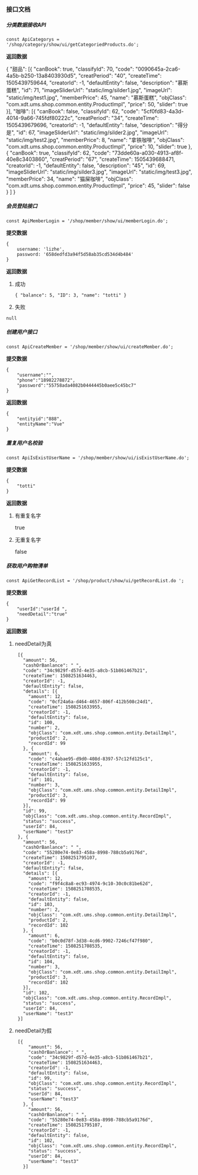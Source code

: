 ### 接口文档

##### 分类数据接收API

    const ApiCategorys = '/shop/category/show/ui/getCategoriedProducts.do';
    

**返回数据**

{
"甜品": [{
  "canBook": true,
  "classifyId": 70,
  "code": "0090645a-2ca6-4a5b-b250-13a8403930d5",
  "creatPeriod": "40",
  "createTime": 1505439759644,
  "creatorId": -1,
  "defaultEntity": false,
  "description": "慕斯蛋糕",
  "id": 71,
  "imageSliderUrl": "static/img/silder1.jpg",
  "imageUrl": "static/img/test1.jpg",
  "memberPrice": 45,
  "name": "慕斯蛋糕",
  "objClass": "com.xdt.ums.shop.common.entity.ProductImpl",
  "price": 50,
  "slider": true
}],
"咖啡": [{
"canBook": false,
"classifyId": 62,
"code": "5cf0fd83-4a3d-4014-9a66-745fdf80222c",
"creatPeriod": "34",
"createTime": 1505439679696,
"creatorId": -1,
"defaultEntity": false,
"description": "得分是",
"id": 67,
"imageSliderUrl": "static/img/silder2.jpg",
"imageUrl": "static/img/test2.jpg",
"memberPrice": 8,
"name": "拿铁咖啡",
"objClass": "com.xdt.ums.shop.common.entity.ProductImpl",
"price": 10,
"slider": true
  },
  {
"canBook": true,
"classifyId": 62,
"code": "73dde60a-a030-4913-af8f-40e8c3403860",
"creatPeriod": "67",
"createTime": 1505439688471,
"creatorId": -1,
"defaultEntity": false,
"description": "45",
"id": 69,
"imageSliderUrl": "static/img/silder3.jpg",
"imageUrl": "static/img/test3.jpg",
"memberPrice": 34,
"name": "猫屎咖啡",
"objClass": "com.xdt.ums.shop.common.entity.ProductImpl",
"price": 45,
"slider": false
  }
]
  }


##### 会员登陆接口

    const ApiMemberLogin = '/shop/member/show/ui/memberLogin.do';

**提交数据**

    { 
		username: 'lizhe',
      	password: '658dedfd3a94f5d58ab35cd534d4b484'
	}

**返回数据**

1. 成功

	`{
		"balance": 5,
		"ID": 3,
		"name": "totti"
	}`

2. 失败

`
null
`

##### 创建用户接口

    const ApiCreateMember = '/shop/member/show/ui/createMember.do';

**提交数据**

	{
		"username":"",
		"phone":"18982278872",
		"password":"55758ada4082b0444445b0aee5c45bc7"
	}


**返回数据**

	{
		"entityid":"888",
		"entityName":"Vue"
	}


#####  重复用户名校验
	const ApiIsExistUserName = '/shop/member/show/ui/isExistUserName.do';

**提交数据**

	{
		"totti"
	}

**返回数据**

1. 有重复名字

	true

2. 无重复名字
	
	false

##### 获取用户购物清单
	const ApiGetRecordList = '/shop/product/show/ui/getRecordList.do ';

**提交数据**

	{
		"userId":"userId ",
		"needDetail":"true"
	}

**返回数据**

1. needDetail为真
 

		[{
		  "amount": 56,
		  "cashOrBanlance": " ",
		  "code": "34c9829f-d57d-4e35-a8cb-51b861467b21",
		  "createTime": 1508251634463,
		  "creatorId": -1,
		  "defaultEntity": false,
		  "details": [{
		    "amount": 12,
		    "code": "0cf24a6a-d464-4657-806f-412b508c24d1",
		    "createTime": 1508251633955,
		    "creatorId": -1,
		    "defaultEntity": false,
		    "id": 100,
		    "number": 2,
		    "objClass": "com.xdt.ums.shop.common.entity.DetailImpl",
		    "productId": 2,
		    "recordId": 99
		  }, {
		    "amount": 6,
		    "code": "c4abae95-d9d0-408d-8397-57c12fd125c1",
		    "createTime": 1508251633955,
		    "creatorId": -1,
		    "defaultEntity": false,
		    "id": 101,
		    "number": 3,
		    "objClass": "com.xdt.ums.shop.common.entity.DetailImpl",
		    "productId": 3,
		    "recordId": 99
		  }],
		  "id": 99,
		  "objClass": "com.xdt.ums.shop.common.entity.RecordImpl",
		  "status": "success",
		  "userId": 84,
		  "userName": "test3"
		}, {
		  "amount": 56,
		  "cashOrBanlance": " ",
		  "code": "55280e74-0e83-458a-8998-788cb5a9176d",
		  "createTime": 1508251795107,
		  "creatorId": -1,
		  "defaultEntity": false,
		  "details": [{
		    "amount": 12,
		    "code": "f9f4c8a8-ec93-4974-9c10-30c0c81be62d",
		    "createTime": 1508251708535,
		    "creatorId": -1,
		    "defaultEntity": false,
		    "id": 103,
		    "number": 2,
		    "objClass": "com.xdt.ums.shop.common.entity.DetailImpl",
		    "productId": 2,
		    "recordId": 102
		  }, {
		    "amount": 6,
		    "code": "b0c0d78f-3d38-4cd6-9902-7246cf47f980",
		    "createTime": 1508251708535,
		    "creatorId": -1,
		    "defaultEntity": false,
		    "id": 104,
		    "number": 3,
		    "objClass": "com.xdt.ums.shop.common.entity.DetailImpl",
		    "productId": 3,
		    "recordId": 102
		  }],
		  "id": 102,
		  "objClass": "com.xdt.ums.shop.common.entity.RecordImpl",
		  "status": "success",
		  "userId": 84,
		  "userName": "test3"
		}]


2. needDetail为假

		[{
		    "amount": 56,
		    "cashOrBanlance": " ",
		    "code": "34c9829f-d57d-4e35-a8cb-51b861467b21",
		    "createTime": 1508251634463,
		    "creatorId": -1,
		    "defaultEntity": false,
		    "id": 99,
		    "objClass": "com.xdt.ums.shop.common.entity.RecordImpl",
		    "status": "success",
		    "userId": 84,
		    "userName": "test3"
		  }, {
		    "amount": 56,
		    "cashOrBanlance": " ",
		    "code": "55280e74-0e83-458a-8998-788cb5a9176d",
		    "createTime": 1508251795107,
		    "creatorId": -1,
		    "defaultEntity": false,
		    "id": 102,
		    "objClass": "com.xdt.ums.shop.common.entity.RecordImpl",
		    "status": "success",
		    "userId": 84,
		    "userName": "test3"
		  }]